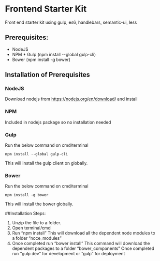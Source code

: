 # Frontend Starter Kit
Front end starter kit using gulp, es6, handlebars, semantic-ui, less

## Prerequisites:

* NodeJS
* NPM
* Gulp (npm install --global gulp-cli)
* Bower (npm install -g bower)

## Installation of Prerequisites
### NodeJS 
Download nodejs from https://nodejs.org/en/download/ and install 

### NPM 
Included in nodejs package so no installation needed

### Gulp 
Run the below command on cmd/terminal
```
npm install --global gulp-cli
```
This will install the gulp client on globally.

### Bower
Run the below command on cmd/terminal
```
npm install -g bower
```
This will install the bower globally.

##Installation Steps:
1. Unzip the file to a folder.
2. Open terminal/cmd
3. Run “npm install”
This will download all the dependent node modules to a folder “noce_modules”
4. Once completed run “bower install”
This command will download the dependent packages to a folder “bower_components”
Once completed run “gulp dev” for development or “gulp” for deployment
